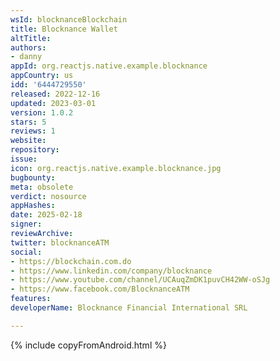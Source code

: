 ```yaml
---
wsId: blocknanceBlockchain
title: Blocknance Wallet
altTitle: 
authors:
- danny
appId: org.reactjs.native.example.blocknance
appCountry: us
idd: '6444729550'
released: 2022-12-16
updated: 2023-03-01
version: 1.0.2
stars: 5
reviews: 1
website: 
repository: 
issue: 
icon: org.reactjs.native.example.blocknance.jpg
bugbounty: 
meta: obsolete
verdict: nosource
appHashes: 
date: 2025-02-18
signer: 
reviewArchive: 
twitter: blocknanceATM
social:
- https://blockchain.com.do
- https://www.linkedin.com/company/blocknance
- https://www.youtube.com/channel/UCAuqZmDK1puvCH42WW-oSJg
- https://www.facebook.com/BlocknanceATM
features: 
developerName: Blocknance Financial International SRL

---
```


{% include copyFromAndroid.html %}
